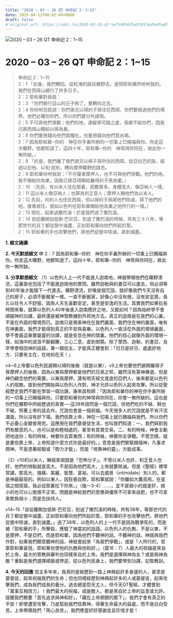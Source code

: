 ```yaml
---
title: "2020 – 03 – 26 QT 申命記 2：1~15"
date: 2025-04-12T00:02:49+0800
draft: false
# original_url: https://cmtc.tw/2020-03-26-qt-%e7%94%b3%e5%91%bd%e8%a8%98-2%ef%bc%9a115
---
```


![2020 – 03 – 26 QT 申命記 2：1\~15](/images/qt.jpg   "2020 – 03 – 26 QT 申命記 2：1\~15")

# 2020 – 03 – 26 QT 申命記 2：1\~15

> 申命記 2：1\~15  
> 2：1 「此後，我們轉回，從紅海的路往曠野去，是照耶和華所吩咐我的。我們在西珥山繞行了許多日子。  
> 2：2 耶和華對我說：  
> 2：3 『你們繞行這山的日子夠了，要轉向北去。  
> 2：4 你吩咐百姓說：你們弟兄以掃的子孫住在西珥，你們要經過他們的境界。他們必懼怕你們，所以你們要分外謹慎。  
> 2：5 不可與他們爭戰；他們的地，連腳掌可踏之處，我都不給你們，因我已將西珥山賜給以掃為業。  
> 2：6 你們要用錢向他們買糧吃，也要用錢向他們買水喝。  
> 2：7 因為耶和華─你的　神在你手裏所辦的一切事上已賜福與你。你走這大曠野，他都知道了。這四十年，耶和華─你的　神常與你同在，故此你一無所缺。』  
> 2：8 「於是，我們離了我們弟兄以掃子孫所住的西珥，從亞拉巴的路，經過以拉他、以旬‧迦別，轉向摩押曠野的路去。  
> 2：9 耶和華吩咐我說：『不可擾害摩押人，也不可與他們爭戰。他們的地，我不賜給你為業，因我已將亞珥賜給羅得的子孫為業。』  
> 2：10 （先前，有以米人住在那裏，民數眾多，身體高大，像亞衲人一樣。  
> 2：11 這以米人像亞衲人；也算為利乏音人；摩押人稱他們為以米人。  
> 2：12 先前，何利人也住在西珥，但以掃的子孫將他們除滅，得了他們的地，接著居住，就如以色列在耶和華賜給他為業之地所行的一樣。）  
> 2：13 現在，起來過撒烈溪！於是我們過了撒烈溪。  
> 2：14 自從離開加低斯‧巴尼亞，到過了撒烈溪的時候，共有三十八年，等那世代的兵丁都從營中滅盡，正如耶和華向他們所起的誓。  
> 2：15 耶和華的手也攻擊他們，將他們從營中除滅，直到滅盡。

**1. 經文誦讀**

**2.  今天默想經文**
申 2：7 因為耶和華─你的　神在你手裏所辦的一切事上已賜福與你。你走這大曠野，他都知道了。這四十年，耶和華─你的　神常與你同在，故此你一無所缺。

**3. 分享默想經文**
（1）以色列人上一代不能進入迦南地，神就帶領他們在曠野漂流，這裏面也包括了不能進迦南地的摩西。雖然迦勒與約書亞可以進去，但必須等到40年後才能隨下一代進去。曠野漂流，好像是個咒詛，就好像我們今天沒有自己的房子，必須不斷搬家一樣。一直不斷搬家，好像心中沒有根，沒有安定感，長久以往令人不舒服，因為人天生喜歡安定，甚至是安逸的生活。其實我們如果拉長時間來看，就算以色列人40年後進入迦南應許之地，又能如何？因為始終學不會順服神的功課，最終還是被神管教擄到外邦地方去。真正的迦南是在我們的心裏，不是在外面的環境而已。迦南只是預表神住在我們裏面，我們住在神的裏面，唯有在神裏面，我們才能得到真正的平安與喜樂。以色列人一直活在外面的環境裏面，學不會最這重要屬靈的功課，就是安息在神的懷裏。他們的信心就像外面的環境一樣，如海中的波浪不斷翻騰，三心二意，直到倒斃。除了摩西、迦勒、約書亞，及早學會相信神的話語，專一跟從主，才能真正體會到：「日日是好日、處處好地方、只要有主在，在地如在天！」

v4\~8上帝要以色列民避開以掃的後裔（就是以東），v9上帝也要他們避開羅得子孫摩押人的後裔，因為以東與摩押都是他們的兄弟之邦，雖然沒有蒙神揀選，但是神仍顧念他們的需要。以東與摩押，還有明天經文進度的亞捫人，後來都是以色列人的宿敵。直到他們開始與以色列人作對，神才允許以色列人起來攻擊。所以從聖經歷史我們不斷在學習一個功課，康來昌牧師：「因為耶和華你的神在你手裏所辦的一切事上已賜福與你。只要耶和華你的神常與你同在，你會一無所缺的。這也是你們在曠野中所經歷過的真實──這38年固然是一個咒詛，但他們吃的不缺、鞋也不破，照著上帝的話去作，咒詛也會是一個祝福。今天很多人的咒詛就是不肯汗流滿面，所以沒有好下場。我們信靠上帝，神在一切事上就已賜福與我們。所以你們不必憂心金銀會用完。這應用在我們基督徒生活，也叫我們知道：一、我們與對我們有敵意的人，也可以是和睦相處的，甚至有買賣交易。二、有的時候，神會主動把地送你；有的時候，神要你去買東西；有的時候，神要你去爭戰。不管怎樣，就是要信靠上帝，上帝知道什麼方式你是最好的。」意思是我們緊緊跟隨神，凡事求問神，不是憑著經驗或「勢力才能」，而是「倚靠神的靈」，方能成事。

（2）v10的以米人，解經家說就是「恐怖分子」。不管以米人也好，利乏音人也好，他們的特點就是高大。不是因為他們高大，上帝就要除滅。但是《聖經》裡常常講，那高大、強橫、美麗、智慧、富裕，可以去威脅（intimidate）別人的，都是神最厭惡的。例如以東人，因狂傲自欺，耶和華就說：「你雖如大鷹高飛，在星宿之間搭窩，我必從那裏拉下你來。」（俄一3-4）……，並不是弱小的就是好，弱小的也可以心態很不正常。問題是神給我們的恩惠與優厚不可拿來自肥，也不可拿來欺負弱小；而是去扶持人。

v14\~15「自從離開加低斯‧巴尼亞，到過了撒烈溪的時候，共有38年，等那世代的兵丁都從營中滅盡，正如耶和華向他們所起的誓。耶和華的手也攻擊他們，將他們從營中除滅，直到滅盡。」過了38年，以色列人的上一代不是因為戰爭死的，而是被「耶和華的手」所擊殺，應驗了神當初的話語。以色列人的仇敵，不是以東，不是摩押，不是亞捫，而是耶和華，因為他們不聽神的話。不聽神的話，神就與我們作對，如果我們願意聽神的話，神就會起來「為我們爭戰」，或是「人所行的，若蒙耶和華喜悅，耶和華也使他的仇敵與他和好。」（箴16：7）人最大的祝福是來自於上帝，最大的管教與審判也同樣來自於上帝。我們是選擇與神為友？或是與神為敵？重點是我們選擇順服或悖逆，從以色列民身上，我們要學到功課，記取教訓。

**4. 今天的回應**
信主多年來，我真的是經歷到一路上神興起許多身邊的人，甚至是基督徒，起來祝福我們的生命；但也同樣經歷到神興起許多的人或基督徒，起來攻擊我們，成為我們成長的養分。過去總是怨天尤人，但今天QT聖經，才體會到「萬事互相效力」！我們最大的祝福，或是敵人，都是來自於上帝的旨意或允許。提醒我們務要「首先追求與神和好」，「藏在上帝翅膀的蔭下」，我們才會有真正的平安！即使遭受攻擊，乃是幫助我們信靠神，得著生命最大的益處，而不是白白受苦。上帝帶領我們「用心良苦」，我們應當好好感謝並且珍惜才是！
